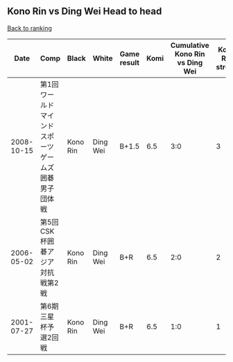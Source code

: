 ## Kono Rin vs Ding Wei Head to head

[Back to ranking](../../index.md)




| **Date** | **Comp** | **Black** | **White** | **Game result** | **Komi** | **Cumulative Kono Rin vs Ding Wei** | **Kono Rin streak** | **Ding Wei streak** | 
| --- | --- | --- | --- | --- | --- | --- | --- | --- |
| 2008-10-15 | 第1回ワールドマインドスポーツゲームズ囲碁男子団体戦 | Kono Rin | Ding Wei | B+1.5 | 6.5 | 3:0 | 3 | 0 | 
| 2006-05-02 | 第5回CSK杯囲碁アジア対抗戦第2戦 | Kono Rin | Ding Wei | B+R | 6.5 | 2:0 | 2 | 0 | 
| 2001-07-27 | 第6期三星杯予選2回戦 | Kono Rin | Ding Wei | B+R | 6.5 | 1:0 | 1 | 0 |




